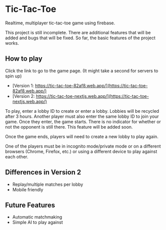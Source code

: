 # Tic-Tac-Toe
Realtime, multiplayer tic-tac-toe game using firebase.

This project is still incomplete. There are additional features that will be added and bugs that will be fixed.
So far, the basic features of the project works.

## How to play

Click the link to go to the game page. (It might take a second for servers to spin up)
 - [Version 1: https://tic-tac-toe-82af8.web.app/](https://tic-tac-toe-82af8.web.app/)
 - [Version 2: https://tic-tac-toe-nextjs.web.app/](https://tic-tac-toe-nextjs.web.app/)

To play, enter a lobby ID to create or enter a lobby. Lobbies will be recycled after 3 hours.
Another player must also enter the same lobby ID to join your game. Once they enter, the game starts.
There is no indicator for whether or not the opponent is still there. This feature will be added soon.

Once the game ends, players will need to create a new lobby to play again.

One of the players must be in incognito mode/private mode or on a different browsers (Chrome, Firefox, etc.) or using a different device to play against each other.

## Differences in Version 2
- Replay/multiple matches per lobby
- Mobile friendly

## Future Features
- Automatic matchmaking
- Simple AI to play against
